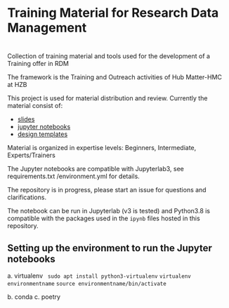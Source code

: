 # Training Material for Research Data Management 
# 
Collection of training material and tools used for the development of a Training offer in RDM

The framework is the Training and Outreach activities of Hub Matter-HMC at HZB

This project is used for material distribution and review.
Currently the material consist of:
* [slides](https://gitlab.helmholtz-berlin.de/a2395/training_material1/-/blob/master/intermediate/slides)
* [jupyter notebooks](https://gitlab.helmholtz-berlin.de/a2395/training_material1/-/blob/master/intermediate/notebooks/)
* [design templates](https://gitlab.helmholtz-berlin.de/a2395/training_material1/-/edit/master/trainer)

Material is organized in expertise levels: Beginners, Intermediate, Experts/Trainers

The Jupyter notebooks are compatible with Jupyterlab3, see requirements.txt /environment.yml for details.

The repository is in progress, please start an issue for questions and clarifications.

The notebook can be run in Jupyterlab (v3 is tested) and Python3.8 is compatible with the packages used in the `ipynb` files 
hosted in this repository. 

## Setting up the environment to run the Jupyter notebooks
a. virtualenv
 `  sudo apt install python3-virtualenv ` <bc>
    `virtualenv environmentname` <bc>
    `source environmentname/bin/activate`  <bc>
    
b. conda
c. poetry

